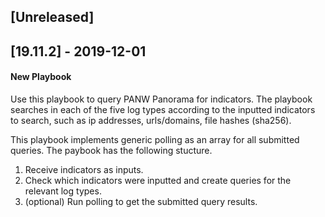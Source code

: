 ## [Unreleased]


## [19.11.2] - 2019-12-01
#### New Playbook
Use this playbook to query PANW Panorama for indicators. The playbook searches in each of the five log types according to the inputted indicators to search, such as ip addresses, urls/domains, file hashes (sha256).

This playbook implements generic polling as an array for all submitted queries.
The paybook has the following stucture.

1. Receive indicators as inputs.
2. Check which indicators were inputted and create queries for the relevant log types.
3. (optional) Run polling to get the submitted query results.